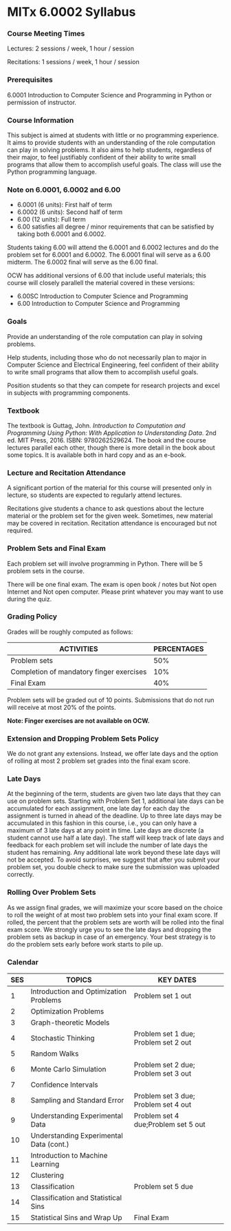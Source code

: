 # MITx 6.0002 Syllabus

### Course Meeting Times
Lectures: 2 sessions / week, 1 hour / session

Recitations: 1 sessions / week, 1 hour / session

### Prerequisites
6.0001 Introduction to Computer Science and Programming in Python or permission of instructor.

### Course Information
This subject is aimed at students with little or no programming experience. It aims to provide students with an understanding of the role computation can play in solving problems. It also aims to help students, regardless of their major, to feel justifiably confident of their ability to write small programs that allow them to accomplish useful goals. The class will use the Python programming language.

### Note on 6.0001, 6.0002 and 6.00
* 6.0001 (6 units): First half of term
* 6.0002 (6 units): Second half of term
* 6.00 (12 units): Full term
* 6.00 satisfies all degree / minor requirements that can be satisfied by taking both 6.0001 and 6.0002.

Students taking 6.00 will attend the 6.0001 and 6.0002 lectures and do the problem set for 6.0001 and 6.0002. The 6.0001 final will serve as a 6.00 midterm. The 6.0002 final will serve as the 6.00 final.

OCW has additional versions of 6.00 that include useful materials; this course will closely parallell the material covered in these versions:

* 6.00SC Introduction to Computer Science and Programming
* 6.00 Introduction to Computer Science and Programming

### Goals
Provide an understanding of the role computation can play in solving problems.

Help students, including those who do not necessarily plan to major in Computer Science and Electrical Engineering, feel confident of their ability to write small programs that allow them to accomplish useful goals.

Position students so that they can compete for research projects and excel in subjects with programming components.

### Textbook
The textbook is Guttag, John. _Introduction to Computation and Programming Using Python: With Application to Understanding Data_. 2nd ed. MIT Press, 2016. ISBN: 9780262529624. The book and the course lectures parallel each other, though there is more detail in the book about some topics. It is available both in hard copy and as an e-book.

### Lecture and Recitation Attendance
A significant portion of the material for this course will presented only in lecture, so students are expected to regularly attend lectures.

Recitations give students a chance to ask questions about the lecture material or the problem set for the given week. Sometimes, new material may be covered in recitation. Recitation attendance is encouraged but not required.

### Problem Sets and Final Exam
Each problem set will involve programming in Python. There will be 5 problem sets in the course.

There will be one final exam. The exam is open book / notes but Not open Internet and Not open computer. Please print whatever you may want to use during the quiz.

### Grading Policy
Grades will be roughly computed as follows:

|ACTIVITIES|PERCENTAGES
|----------|-----------
|Problem sets|	50%
|Completion of mandatory finger exercises|	10%
|Final Exam|	40%

Problem sets will be graded out of 10 points. Submissions that do not run will receive at most 20% of the points.

**Note: Finger exercises are not available on OCW.**

### Extension and Dropping Problem Sets Policy
We do not grant any extensions. Instead, we offer late days and the option of rolling at most 2 problem set grades into the final exam score.

### Late Days
At the beginning of the term, students are given two late days that they can use on problem sets. Starting with Problem Set 1, additional late days can be accumulated for each assignment, one late day for each day the assignment is turned in ahead of the deadline. Up to three late days may be accumulated in this fashion in this course, i.e., you can only have a maximum of 3 late days at any point in time. Late days are discrete (a student cannot use half a late day). The staff will keep track of late days and feedback for each problem set will include the number of late days the student has remaining. Any additional late work beyond these late days will not be accepted. To avoid surprises, we suggest that after you submit your problem set, you double check to make sure the submission was uploaded correctly.

### Rolling Over Problem Sets
As we assign final grades, we will maximize your score based on the choice to roll the weight of at most two problem sets into your final exam score. If rolled, the percent that the problem sets are worth will be rolled into the final exam score. We strongly urge you to see the late days and dropping the problem sets as backup in case of an emergency. Your best strategy is to do the problem sets early before work starts to pile up.

### Calendar

|SES|	TOPICS | KEY DATES
|---|----------|----------
|1	|Introduction and Optimization Problems|	Problem set 1 out
|2	|Optimization Problems|	 
|3	|Graph-theoretic Models|	 
|4	|Stochastic Thinking| Problem set 1 due; Problem set 2 out
|5	|Random Walks|	 
|6	|Monte Carlo Simulation|Problem set 2 due; Problem set 3 out
|7	|Confidence Intervals|	 
|8	|Sampling and Standard Error|Problem set 3 due; Problem set 4 out
|9	|Understanding Experimental Data|Problem set 4 due;Problem set 5 out
|10	|Understanding Experimental Data (cont.)|	 
|11	|Introduction to Machine Learning|	 
|12	|Clustering|	 
|13	|Classification|	Problem set 5 due
14	|Classification and Statistical Sins	| 
15	|Statistical Sins and Wrap Up|	Final Exam
 